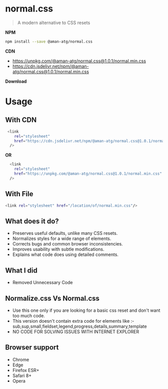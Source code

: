 # normal.css

> A modern alternative to CSS resets

**NPM**

```sh
npm install --save @aman-atg/normal.css
```

**CDN**

- https://unpkg.com/@aman-atg/normal.css@1.0.1/normal.min.css
- https://cdn.jsdelivr.net/npm/@aman-atg/normal.css@1.0.1/normal.min.css

**Download**

# Usage

## With CDN

```sh
 <link
    rel="stylesheet"
    href="https://cdn.jsdelivr.net/npm/@aman-atg/normal.css@1.0.1/normal.min.css"
  />
```

**OR**

```sh
  <link
    rel="stylesheet"
    href="https://unpkg.com/@aman-atg/normal.css@1.0.1/normal.min.css"
  />
```

## With File

```sh
<link rel="stylesheet" href="/location/of/normal.min.css"/>
```

## What does it do?

- Preserves useful defaults, unlike many CSS resets.
- Normalizes styles for a wide range of elements.
- Corrects bugs and common browser inconsistencies.
- Improves usability with subtle modifications.
- Explains what code does using detailed comments.

## What I did

- Removed Unnecessary Code

## Normalize.css Vs Normal.css

- Use this one only if you are looking for a basic css reset and don't want too much code.
- This version doesn't contain extra code for elements like :- sub,sup,small,fieldset,legend,progress,details,summary,template
- NO CODE FOR SOLVING ISSUES WITH INTERNET EXPLORER

## Browser support

- Chrome
- Edge
- Firefox ESR+
- Safari 8+
- Opera

